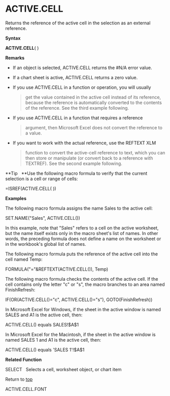 ACTIVE.CELL
===========

Returns the reference of the active cell in the selection as an external
reference.

**Syntax**

**ACTIVE.CELL**( )

**Remarks**

-   If an object is selected, ACTIVE.CELL returns the \#N/A error value.

-   If a chart sheet is active, ACTIVE.CELL returns a zero value.

-   If you use ACTIVE.CELL in a function or operation, you will usually
    > get the value contained in the active cell instead of its
    > reference, because the reference is automatically converted to the
    > contents of the reference. See the third example following.

-   If you use ACTIVE.CELL in a function that requires a reference
    > argument, then Microsoft Excel does not convert the reference to a
    > value.

-   If you want to work with the actual reference, use the REFTEXT XLM
    > function to convert the active-cell reference to text, which you
    > can then store or manipulate (or convert back to a reference with
    > TEXTREF). See the second example following.

**Tip   **Use the following macro formula to verify that the current
selection is a cell or range of cells:

=ISREF(ACTIVE.CELL( ))

**Examples**

The following macro formula assigns the name Sales to the active cell:

SET.NAME(\"Sales\", ACTIVE.CELL())

In this example, note that \"Sales\" refers to a cell on the active
worksheet, but the name itself exists only in the macro sheet\'s list of
names. In other words, the preceding formula does not define a name on
the worksheet or in the workbook\'s global list of names.

The following macro formula puts the reference of the active cell into
the cell named Temp:

FORMULA(\"=\"&REFTEXT(ACTIVE.CELL()), Temp)

The following macro formula checks the contents of the active cell. If
the cell contains only the letter \"c\" or \"s\", the macro branches to
an area named FinishRefresh:

IF(OR(ACTIVE.CELL()=\"c\", ACTIVE.CELL()=\"s\"), GOTO(FinishRefresh))

In Microsoft Excel for Windows, if the sheet in the active window is
named SALES and A1 is the active cell, then:

ACTIVE.CELL() equals SALES!\$A\$1

In Microsoft Excel for the Macintosh, if the sheet in the active window
is named SALES 1 and A1 is the active cell, then:

ACTIVE.CELL() equals \'SALES 1\'!\$A\$1

**Related Function**

SELECT   Selects a cell, worksheet object, or chart item

Return to [top](#A)

ACTIVE.CELL.FONT

